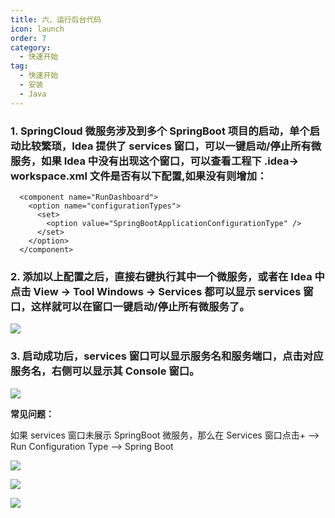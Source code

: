 ```yaml
---
title: 六、运行后台代码
icon: launch
order: 7
category:
  - 快速开始
tag:
  - 快速开始
  - 安装
  - Java
---
```


<a name="d9695fb6"></a>

### 1. SpringCloud 微服务涉及到多个 SpringBoot 项目的启动，单个启动比较繁琐，Idea 提供了 services 窗口，可以一键启动/停止所有微服务，如果 Idea 中没有出现这个窗口，可以查看工程下 .idea-> workspace.xml 文件是否有以下配置,如果没有则增加：

```
  <component name="RunDashboard">
    <option name="configurationTypes">
      <set>
        <option value="SpringBootApplicationConfigurationType" />
      </set>
    </option>
  </component>
```

<a name="07c5deca"></a>

### 2. 添加以上配置之后，直接右键执行其中一个微服务，或者在 Idea 中点击 View -> Tool Windows -> Services 都可以显示 services 窗口，这样就可以在窗口一键启动/停止所有微服务了。

![](http://img.gitegg.com/cloud/docs/images/Idea.png#id=NKsbb&originHeight=1125&originWidth=1695&originalType=binary&ratio=1&status=done&style=none)

<a name="69a86339"></a>

### 3. 启动成功后，services 窗口可以显示服务名和服务端口，点击对应服务名，右侧可以显示其 Console 窗口。

![](http://img.gitegg.com/cloud/docs/images/IdeaSuccess.png#id=DInQy&originHeight=501&originWidth=2054&originalType=binary&ratio=1&status=done&style=none)

**常见问题：**

如果 services 窗口未展示 SpringBoot 微服务，那么在 Services 窗口点击+ --> Run Configuration Type --> Spring Boot

![](http://img.gitegg.com/cloud/docs/images/20230414145225.png)

![](http://img.gitegg.com/cloud/docs/images/20230414145301.png)

![](http://img.gitegg.com/cloud/docs/images/20230414145315.png)
